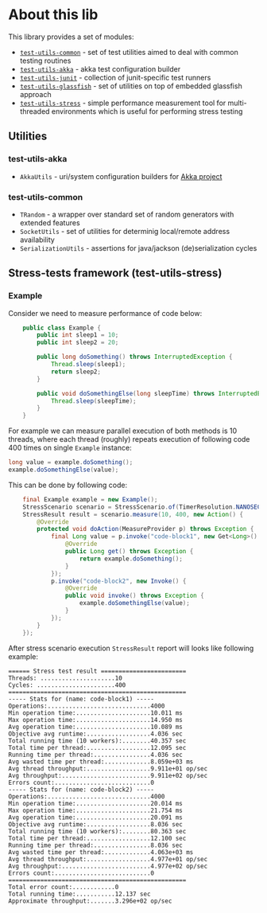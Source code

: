 # About this lib

This library provides a set of modules:

 * [`test-utils-common`](test-utils-common) - set of test utilities aimed to deal with common testing routines
 * [`test-utils-akka`](test-utils-akka) - akka test configuration builder
 * [`test-utils-junit`](test-utils-junit) - collection of junit-specific test runners
 * [`test-utils-glassfish`](test-utils-glassfish) - set of utilities on top of embedded glassfish approach
 * [`test-utils-stress`](test-utils-stress) - simple performance measurement tool for multi-threaded environments
 which is useful for performing stress testing

## Utilities

### test-utils-akka

 * `AkkaUtils` - uri/system configuration builders for [Akka project](http://akka.io/)

### test-utils-common

 * `TRandom` - a wrapper over standard set of random generators with extended features
 * `SocketUtils` - set of utilities for determinig local/remote address availability
 * `SerializationUtils` - assertions for java/jackson (de)serialization cycles

## Stress-tests framework (test-utils-stress)

### Example

Consider we need to measure performance of code below:

```java
    public class Example {
        public int sleep1 = 10;
        public int sleep2 = 20;

        public long doSomething() throws InterruptedException {
            Thread.sleep(sleep1);
            return sleep2;
        }

        public void doSomethingElse(long sleepTime) throws InterruptedException {
            Thread.sleep(sleepTime);
        }
    }
```

For example we can measure parallel execution of both methods is 10 threads, where each thread (roughly) repeats
execution of following code 400 times on single `Example` instance:

```java
long value = example.doSomething();
example.doSomethingElse(value);
```

This can be done by following code:

```java
    final Example example = new Example();
    StressScenario scenario = StressScenario.of(TimerResolution.NANOSECONDS);
    StressResult result = scenario.measure(10, 400, new Action() {
        @Override
        protected void doAction(MeasureProvider p) throws Exception {
            final Long value = p.invoke("code-block1", new Get<Long>() {
                @Override
                public Long get() throws Exception {
                    return example.doSomething();
                }
            });
            p.invoke("code-block2", new Invoke() {
                @Override
                public void invoke() throws Exception {
                    example.doSomethingElse(value);
                }
            });
        }
    });
```

After stress scenario execution `StressResult` report will looks like following example:

    ====== Stress test result ========================
    Threads: .....................10
    Cycles: ......................400
    ==================================================
    ----- Stats for (name: code-block1) -----
    Operations:.............................4000
    Min operation time:.....................10.011 ms
    Max operation time:.....................14.950 ms
    Avg operation time:.....................10.089 ms
    Objective avg runtime:..................4.036 sec
    Total running time (10 workers):........40.357 sec
    Total time per thread:..................12.095 sec
    Running time per thread:................4.036 sec
    Avg wasted time per thread:.............8.059e+03 ms
    Avg thread throughput:..................9.911e+01 op/sec
    Avg throughput:.........................9.911e+02 op/sec
    Errors count:...........................0
    ----- Stats for (name: code-block2) -----
    Operations:.............................4000
    Min operation time:.....................20.014 ms
    Max operation time:.....................21.754 ms
    Avg operation time:.....................20.091 ms
    Objective avg runtime:..................8.036 sec
    Total running time (10 workers):........80.363 sec
    Total time per thread:..................12.100 sec
    Running time per thread:................8.036 sec
    Avg wasted time per thread:.............4.063e+03 ms
    Avg thread throughput:..................4.977e+01 op/sec
    Avg throughput:.........................4.977e+02 op/sec
    Errors count:...........................0
    ==================================================
    Total error count:............0
    Total running time:...........12.137 sec
    Approximate throughput:.......3.296e+02 op/sec
